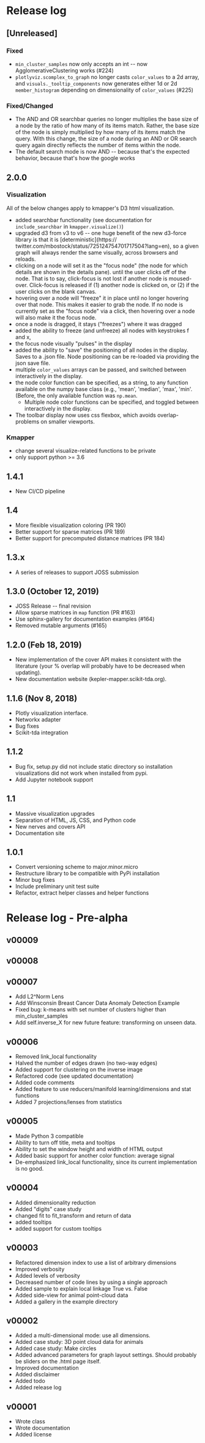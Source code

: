 # Release log

## [Unreleased]

### Fixed

- `min_cluster_samples` now only accepts an int -- now AgglomerativeClustering works (#224)
- `plotlyviz.scomplex_to_graph` no longer casts `color_values` to a 2d array, and `visuals._tooltip_components` now generates
  either 1d or 2d `member_histogram` depending on dimensionality of `color_values` (#225)

### Fixed/Changed

- The AND and OR searchbar queries no longer multiplies the base size of a node by the ratio of how many of its items match. Rather,
  the base size of the node is simply multiplied by how many of its items match the query. With this change, the size of a node
  during an AND or OR search query again directly reflects the number of items within the node.
- The default search mode is now AND -- because that's the expected behavior, because that's how the google works


## 2.0.0

### Visualization

All of the below changes apply to kmapper's D3 html visualization.

- added searchbar functionality (see documentation for `include_searchbar` in `kmapper.visualize()`)
- upgraded d3 from v3 to v6 -- one huge benefit of the new d3-force library is that it is [deterministic](https://
  twitter.com/mbostock/status/725124754701717504?lang=en), so a given graph will always render the same visually, across browsers and reloads.
- clicking on a node will set it as the "focus node" (the node for which details are shown in the details pane).
  until the user clicks off of the node. That is to say, click-focus is not lost if another node is moused-over.
  Click-focus is released if (1) another node is clicked on, or (2) if the user clicks on the blank canvas.
- hovering over a node will "freeze" it in place until no longer hovering over that node. This makes it easier to
  grab the node.
  If no node is currently set as the "focus node" via a click, then hovering over a node will also make it the focus node.
- once a node is dragged, it stays ("freezes") where it was dragged
- added the ability to freeze (and unfreeze) all nodes with keystrokes f and x,
- the focus node visually "pulses" in the display
- added the ability to "save" the positioning of all nodes in the display. Saves to a .json file.
  Node positioning can be re-loaded via providing the json save file.
- multiple `color_values` arrays can be passed, and switched between interactively in the display.
- the node color function can be specified, as a string, to any function available on the numpy base class (e.g.,
  'mean', 'median', 'max', 'min'. (Before, the only available function was `np.mean`.
    - Multiple node color functions can be specified, and toggled between interactively in the display.
- The toolbar display now uses css flexbox, which avoids overlap-problems on smaller viewports.

### Kmapper

- change several visualize-related functions to be private
- only support python >= 3.6

## 1.4.1
- New CI/CD pipeline

## 1.4
- More flexible visualization coloring (PR 190)
- Better support for sparse matrices (PR 189)
- Better support for precomputed distance matrices (PR 184)

## 1.3.x
- A series of releases to support JOSS submission

## 1.3.0 (October 12, 2019)
- JOSS Release -- final revision
- Allow sparse matrices in `map` function (PR #163)
- Use sphinx-gallery for documentation examples (#164)
- Removed mutable arguments (#165)

## 1.2.0 (Feb 18, 2019)
- New implementation of the cover API makes it consistent with the literature (your % overlap will probably have to be decreased when updating).
- New documentation website (kepler-mapper.scikit-tda.org).

## 1.1.6 (Nov 8, 2018)
- Plotly visualization interface.
- Networkx adapter
- Bug fixes
- Scikit-tda integration

## 1.1.2
- Bug fix, setup.py did not include static directory so installation visualizations did not work when installed from pypi.
- Add Jupyter notebook support

## 1.1
- Massive visualization upgrades
- Separation of HTML, JS, CSS, and Python code
- New nerves and covers API
- Documentation site

## 1.0.1
- Convert versioning scheme to major.minor.micro
- Restructure library to be compatible with PyPi installation
- Minor bug fixes
- Include preliminary unit test suite
- Refactor, extract helper classes and helper functions


# Release log - Pre-alpha

## v00009

## v00008

## v00007
- Add L2^Norm Lens
- Add Winsconsin Breast Cancer Data Anomaly Detection Example
- Fixed bug: k-means with set number of clusters higher than min_cluster_samples
- Add self.inverse_X for new future feature: transforming on unseen data.

## v00006
- Removed link_local functionality
- Halved the number of edges drawn (no two-way edges)
- Added support for clustering on the inverse image
- Refactored code (see updated documentation)
- Added code comments
- Added feature to use reducers/manifold learning/dimensions and stat functions
- Added 7 projections/lenses from statistics

## v00005
- Made Python 3 compatible
- Ability to turn off title, meta and tooltips
- Ability to set the window height and width of HTML output
- Added basic support for another color function: average signal
- De-emphasized link_local functionality, since its current implementation is no good.

## v00004
- Added dimensionality reduction
- Added "digits" case study
- changed fit to fit_transform and return of data
- added tooltips
- added support for custom tooltips

## v00003
- Refactored dimension index to use a list of arbitrary dimensions
- Improved verbosity
- Added levels of verbosity
- Decreased number of code lines by using a single approach
- Added sample to explain local linkage True vs. False
- Added side-view for animal point-cloud data
- Added a gallery in the example directory

## v00002
- Added a multi-dimensional mode: use all dimensions.
- Added case study: 3D point cloud data for animals
- Added case study: Make circles
- Added advanced parameters for graph layout settings. Should probably be sliders on the .html page itself.
- Improved documentation
- Added disclaimer
- Added todo
- Added release log

## v00001
- Wrote class
- Wrote documentation
- Added license

